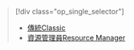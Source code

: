 > [!div class="op_single_selector"]
> * [<span data-ttu-id="6c04e-101">傳統</span><span class="sxs-lookup"><span data-stu-id="6c04e-101">Classic</span></span>](../articles/storage/storage-cannot-delete-storage-account-container-vhd.md)
> * [<span data-ttu-id="6c04e-102">資源管理員</span><span class="sxs-lookup"><span data-stu-id="6c04e-102">Resource Manager</span></span>](../articles/storage/storage-resource-manager-cannot-delete-storage-account-container-vhd.md)
> 
> 

